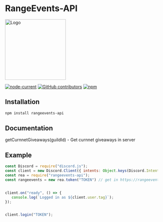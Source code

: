 # RangeEvents-API

<img src="https://cdn.discordapp.com/avatars/931173019764817930/050bab3f08fe84b1d87922d6d4f89b0d.png" alt="Logo" width="200"/>    
   
[![node-current](https://img.shields.io/node/v/rangeevents-api?style=for-the-badge)](https://nodejs.org/en/)
[![GitHub contributors](https://img.shields.io/github/contributors/Danielb23451/rangeevents-api?style=for-the-badge)](https://github.com/Danielb23451/rangeevents-api/graphs/contributors)
[![npm](https://img.shields.io/npm/dt/rangeevents-api?style=for-the-badge)](https://www.npmjs.com/package/rangeevents-api)

## Installation
```bash
npm install rangeevents-api
```

## Documentation

getCurnnetGiveaways(guildId) - Get curnnet giveaways in server


## Example
```js
const Discord = require("discord.js");
const client = new Discord.Client({ intents: Object.keys(Discord.Intents.FLAGS) });
const rea = require("rangeevents-api");
const rangeevents = new rea.token("TOKEN") // get in https://rangeevents.xyz/api-form;


client.on("ready", () => {
   console.log(`Logged in as ${client.user.tag}`);
});


client.login("TOKEN");
```
